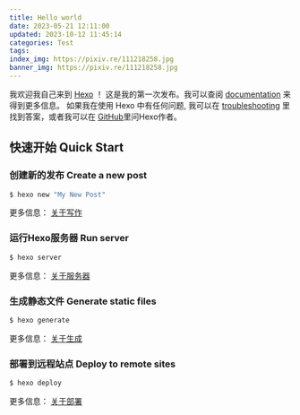 ```yaml
---
title: Hello world
date: 2023-05-21 12:11:00
updated: 2023-10-12 11:45:14
categories: Test
tags: 
index_img: https://pixiv.re/111218258.jpg
banner_img: https://pixiv.re/111218258.jpg
---
```


我欢迎我自己来到 [Hexo](https://hexo.io/) ！ 这是我的第一次发布。我可以查阅 [documentation](https://hexo.io/docs/) 来得到更多信息。 如果我在使用 Hexo 中有任何问题, 我可以在 [troubleshooting](https://hexo.io/docs/troubleshooting.html) 里找到答案，或者我可以在 [GitHub](https://github.com/hexojs/hexo/issues)里问Hexo作者。

## 快速开始    Quick Start

### 创建新的发布    Create a new post

``` bash
$ hexo new "My New Post"
```

更多信息： [关于写作](https://hexo.io/zh-cn/docs/writing.html)

### 运行Hexo服务器    Run server

``` bash
$ hexo server
```

更多信息： [关于服务器](https://hexo.io/zh-cn/docs/server.html)

### 生成静态文件    Generate static files

``` bash
$ hexo generate
```

更多信息： [关于生成](https://hexo.io/zh-cn/docs/generating.html)

### 部署到远程站点    Deploy to remote sites

``` bash
$ hexo deploy
```

更多信息： [关于部署](https://hexo.io/zh-cn/docs/one-command-deployment.html)

